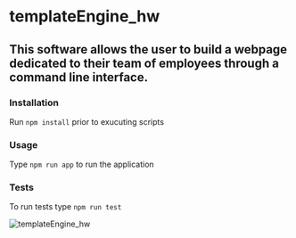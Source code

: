 # templateEngine_hw
## This software allows the user to build a webpage dedicated to their team of employees through a command line interface.

### Installation
Run `npm install` prior to exucuting scripts  
### Usage
Type `npm run app` to run the application  
### Tests
To run tests type `npm run test`  

![templateEngine_hw](https://img.shields.io/github/languages/top/ricklevy21/templateEngine_hw)



